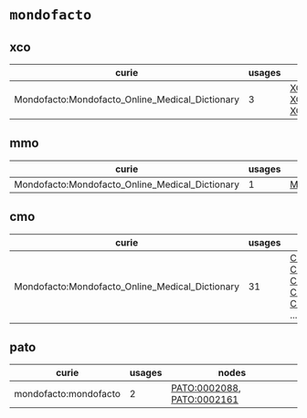 # `mondofacto`

## xco

| curie                                           |   usages | nodes                                                                                                                                                                           |
|-------------------------------------------------|----------|---------------------------------------------------------------------------------------------------------------------------------------------------------------------------------|
| Mondofacto:Mondofacto_Online_Medical_Dictionary |        3 | [XCO:0000178](http://purl.obolibrary.org/obo/XCO_0000178), [XCO:0000186](http://purl.obolibrary.org/obo/XCO_0000186), [XCO:0000393](http://purl.obolibrary.org/obo/XCO_0000393) |

## mmo

| curie                                           |   usages | nodes                                                     |
|-------------------------------------------------|----------|-----------------------------------------------------------|
| Mondofacto:Mondofacto_Online_Medical_Dictionary |        1 | [MMO:0000310](http://purl.obolibrary.org/obo/MMO_0000310) |

## cmo

| curie                                           |   usages | nodes                                                                                                                                                                                                                                                                                                      |
|-------------------------------------------------|----------|------------------------------------------------------------------------------------------------------------------------------------------------------------------------------------------------------------------------------------------------------------------------------------------------------------|
| Mondofacto:Mondofacto_Online_Medical_Dictionary |       31 | [CMO:0000154](http://purl.obolibrary.org/obo/CMO_0000154), [CMO:0000168](http://purl.obolibrary.org/obo/CMO_0000168), [CMO:0000350](http://purl.obolibrary.org/obo/CMO_0000350), [CMO:0000919](http://purl.obolibrary.org/obo/CMO_0000919), [CMO:0001135](http://purl.obolibrary.org/obo/CMO_0001135), ... |

## pato

| curie                 |   usages | nodes                                                                                                                    |
|-----------------------|----------|--------------------------------------------------------------------------------------------------------------------------|
| mondofacto:mondofacto |        2 | [PATO:0002088](http://purl.obolibrary.org/obo/PATO_0002088), [PATO:0002161](http://purl.obolibrary.org/obo/PATO_0002161) |

